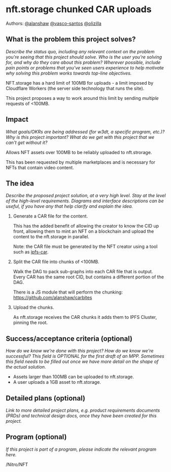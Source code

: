 # nft.storage chunked CAR uploads

Authors: [@alanshaw](https://github.com/alanshaw) [@vasco-santos](https://github.com/vasco-santos) [@olizilla](https://github.com/olizilla)

## What is the problem this project solves?
_Describe the status quo, including any relevant context on the problem you're seeing that this project should solve. Who is the user you're solving for, and why do they care about this problem? Wherever possible, include pain points or problems that you've seen users experience to help motivate why solving this problem works towards top-line objectives._ 

NFT.storage has a hard limit of 100MB for uploads - a limit imposed by Cloudflare Workers (the server side technology that runs the site).

This project proposes a way to work around this limit by sending _multiple_ requests of <100MB.

## Impact
_What goals/OKRs are being addressed (for w3dt, a specific program, etc.)? Why is this project important? What do we get with this project that we can't get without it?_

Allows NFT assets over 100MB to be reliably uploaded to nft.strorage.

This has been requested by multiple marketplaces and is necessary for NFTs that contain video content.

## The idea
_Describe the proposed project solution, at a very high level. Stay at the level of the high-level requirements. Diagrams and interface descriptions can be useful, if you have any that help clarify and explain the idea._

1. Generate a CAR file for the content.

    This has the added benefit of allowing the creator to know the CID up front, allowing them to mint an NFT on a blockchain and upload the content to the nft.storage in parallel.

    Note: the CAR file must be generated by the NFT creator using a tool such as [ipfs-car](https://github.com/vasco-santos/ipfs-car).
    
2. Split the CAR file into chunks of <100MB.

    Walk the DAG to pack sub-graphs into each CAR file that is output. Every CAR has the same root CID, but contains a different portion of the DAG.
    
    There is a JS module that will perform the chunking: https://github.com/alanshaw/carbites
    
3. Upload the chunks.

    As nft.storage receives the CAR chunks it adds them to IPFS Cluster, pinning the root.

## Success/acceptance criteria (optional)
_How do we know we're done with this project? How do we know we're successful? This field is OPTIONAL for the first draft of an MPP. Sometimes this field needs to be filled out once we have more detail on the shape of the actual solution._

* Assets larger than 100MB can be uploaded to nft.storage.
* A user uploads a 1GB asset to nft.storage.

## Detailed plans (optional)
_Link to more detailed project plans, e.g. product requirements documents (PRDs) and technical design docs, once they have been created for this project._

## Program (optional)
_If this project is part of a program, please indicate the relevant program here._

/Nitro/NFT
